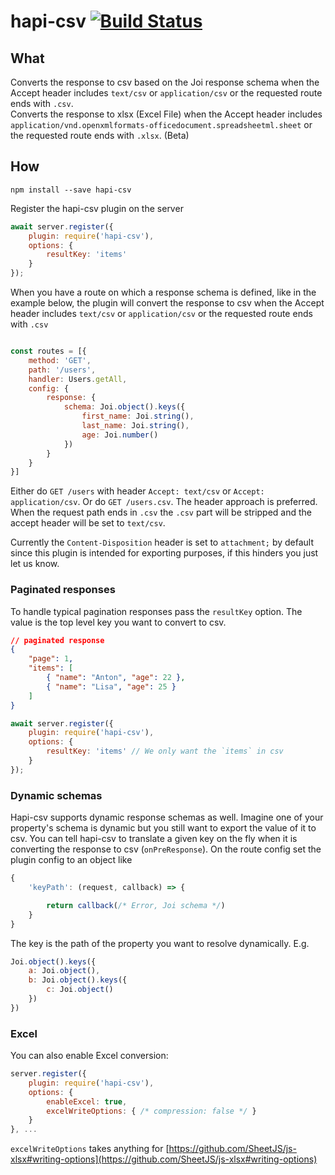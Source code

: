 # hapi-csv [![Build Status](https://travis-ci.org/Salesflare/hapi-csv.svg?branch=master)](https://travis-ci.org/Salesflare/hapi-csv)

## What

Converts the response to csv based on the Joi response schema when the Accept header includes `text/csv` or `application/csv` or the requested route ends with `.csv`.  
Converts the response to xlsx (Excel File) when the Accept header includes `application/vnd.openxmlformats-officedocument.spreadsheetml.sheet` or the requested route ends with `.xlsx`.  (Beta)

## How

`npm install --save hapi-csv`

Register the hapi-csv plugin on the server

```javascript
await server.register({
    plugin: require('hapi-csv'),
    options: {
        resultKey: 'items'
    }
});
```

When you have a route on which a response schema is defined, like in the example below, the plugin will convert the response to csv when the Accept header includes `text/csv` or `application/csv` or the requested route ends with `.csv`

```javascript

const routes = [{
    method: 'GET',
    path: '/users',
    handler: Users.getAll,
    config: {
        response: {
            schema: Joi.object().keys({
                first_name: Joi.string(),
                last_name: Joi.string(),
                age: Joi.number()
            })
        }
    }
}]
```

Either do `GET /users` with header `Accept: text/csv` or `Accept: application/csv`.
Or do `GET /users.csv`.
The header approach is preferred.
When the request path ends in `.csv` the `.csv` part will be stripped and the accept header will be set to `text/csv`.

Currently the `Content-Disposition` header is set to `attachment;` by default since this plugin is intended for exporting purposes, if this hinders you just let us know.

### Paginated responses

To handle typical pagination responses pass the `resultKey` option. The value is the top level key you want to convert to csv.

```json
// paginated response
{
    "page": 1,
    "items": [
        { "name": "Anton", "age": 22 },
        { "name": "Lisa", "age": 25 }
    ]
}
```

```javascript
await server.register({
    plugin: require('hapi-csv'),
    options: {
        resultKey: 'items' // We only want the `items` in csv
    }
});
```

### Dynamic schemas

Hapi-csv supports dynamic response schemas as well.
Imagine one of your property's schema is dynamic but you still want to export the value of it to csv.
You can tell hapi-csv to translate a given key on the fly when it is converting the response to csv (`onPreResponse`).
On the route config set the plugin config to an object like

```javascript
{
    'keyPath': (request, callback) => {

        return callback(/* Error, Joi schema */)
    }
}
```

The key is the path of the property you want to resolve dynamically.
E.g.

```javascript
Joi.object().keys({
    a: Joi.object(),
    b: Joi.object().keys({
        c: Joi.object()
    })
})
```

### Excel

You can also enable Excel conversion:

```javascript
server.register({
    plugin: require('hapi-csv'),
    options: {
        enableExcel: true,
        excelWriteOptions: { /* compression: false */ }
    }
}, ...
```

`excelWriteOptions` takes anything for [https://github.com/SheetJS/js-xlsx#writing-options](https://github.com/SheetJS/js-xlsx#writing-options)
